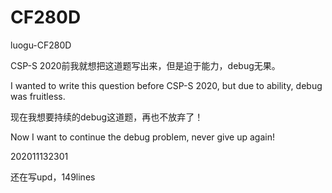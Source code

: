 # CF280D

luogu-CF280D

CSP-S 2020前我就想把这道题写出来，但是迫于能力，debug无果。

I wanted to write this question before CSP-S 2020, but due to ability, debug was fruitless. 

现在我想要持续的debug这道题，再也不放弃了！

Now I want to continue the debug problem, never give up again!

202011132301

还在写upd，149lines